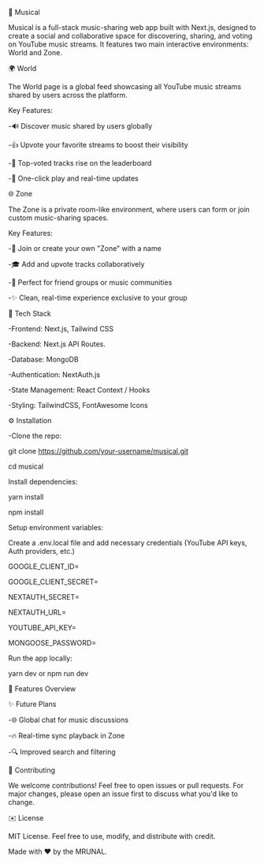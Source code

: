🎵 Musical


Musical is a full-stack music-sharing web app built with Next.js, designed to create a social and collaborative space for discovering, sharing, and voting on YouTube music streams. It features two main interactive environments: World and Zone.

🌍 World

The World page is a global feed showcasing all YouTube music streams shared by users across the platform.

Key Features:

-🔊 Discover music shared by users globally

-👍 Upvote your favorite streams to boost their visibility

-🌟 Top-voted tracks rise on the leaderboard

-🚀 One-click play and real-time updates


🌐 Zone

The Zone is a private room-like environment, where users can form or join custom music-sharing spaces.


Key Features:

-🔑 Join or create your own "Zone" with a name

-🎓 Add and upvote tracks collaboratively

-💬 Perfect for friend groups or music communities

-✨ Clean, real-time experience exclusive to your group


🚀 Tech Stack

-Frontend: Next.js, Tailwind CSS

-Backend: Next.js API Routes.

-Database: MongoDB

-Authentication: NextAuth.js

-State Management: React Context / Hooks

-Styling: TailwindCSS, FontAwesome Icons



⚙️ Installation

-Clone the repo:

git clone https://github.com/your-username/musical.git

cd musical


Install dependencies:

yarn install


npm install

Setup environment variables:


Create a .env.local file and add necessary credentials (YouTube API keys, Auth providers, etc.)

GOOGLE_CLIENT_ID=

GOOGLE_CLIENT_SECRET=

NEXTAUTH_SECRET=

NEXTAUTH_URL=

YOUTUBE_API_KEY=

MONGOOSE_PASSWORD=


Run the app locally:

yarn dev
 or
  npm run dev


🔧 Features Overview


✨ Future Plans

-🌐 Global chat for music discussions

-🔥 Real-time sync playback in Zone

-🔍 Improved search and filtering

🙏 Contributing

We welcome contributions! Feel free to open issues or pull requests. For major changes, please open an issue first to discuss what you'd like to change.


✉️ License

MIT License. Feel free to use, modify, and distribute with credit.


Made with ♥ by the MRUNAL.
